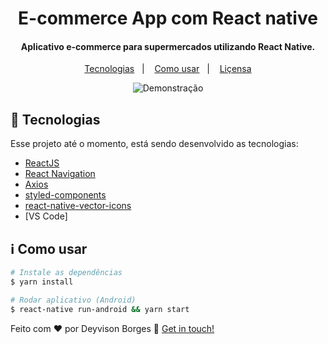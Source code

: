 <h1 align="center">
    E-commerce App com React native
</h1>

<h4 align="center">
  Aplicativo e-commerce para supermercados utilizando React Native.
</h4>

<p align="center">
  <a href="#rocket-technologies">Tecnologias</a>&nbsp;&nbsp;&nbsp;|&nbsp;&nbsp;&nbsp;
  <a href="#information_source-how-to-use">Como usar</a>&nbsp;&nbsp;&nbsp;|&nbsp;&nbsp;&nbsp;
  <a href="#memo-license">Liçensa</a>
</p>


<p align="center">
  <img alt="Demonstração" src="https://i.imgur.com/ppIJXJF.png">
</p>

## :rocket: Tecnologias

Esse projeto até o momento, está sendo desenvolvido as tecnologias:

-  [ReactJS](https://reactjs.org/)
-  [React Navigation](https://reactnavigation.org/)
-  [Axios](https://github.com/axios/axios)
-  [styled-components](https://www.styled-components.com/)
-  [react-native-vector-icons](https://github.com/oblador/react-native-vector-icons)
-  [VS Code]

## :information_source: Como usar

```bash
# Instale as dependências
$ yarn install

# Rodar aplicativo (Android)
$ react-native run-android && yarn start
```

Feito com ♥ por Deyvison Borges :wave: [Get in touch!](https://www.linkedin.com/in/deyvisonborges/)
